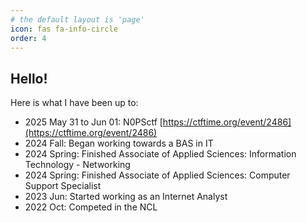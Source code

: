```yaml
---
# the default layout is 'page'
icon: fas fa-info-circle
order: 4
---
```


## Hello!

Here is what I have been up to:
+ 2025 May 31 to Jun 01: N0PSctf [https://ctftime.org/event/2486](https://ctftime.org/event/2486)
+ 2024 Fall: Began working towards a BAS in IT
+ 2024 Spring: Finished Associate of Applied Sciences: Information Technology - Networking
+ 2024 Spring: Finished Associate of Applied Sciences: Computer Support Specialist
+ 2023 Jun: Started working as an Internet Analyst
+ 2022 Oct: Competed in the NCL
